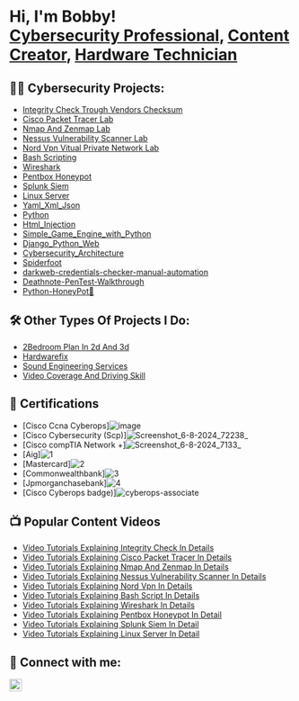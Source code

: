 <h1>Hi, I'm Bobby! <br/><a href="https://github.com/Hackergwag">Cybersecurity Professional</a>, <a href="https://github.com/Hackergwag">Content Creator</a>, <a href="https://github.com/Hackergwag">Hardware Technician</a></h1>

<h2>👨‍💻 Cybersecurity Projects:</h2>

  - [Integrity Check Trough Vendors Checksum](https://github.com/Hackergwag/IntegrityCheckLab/tree/main)
  - [Cisco Packet Tracer Lab](https://github.com/Hackergwag/CiscoPacketTracerLab)
  - [Nmap And Zenmap Lab](https://github.com/Hackergwag/nmap-zenmaplab)
  - [Nessus Vulnerability Scanner Lab](https://github.com/Hackergwag/Nessus-Vulnerability-Scanner)
  - [Nord Vpn Vitual Private Network Lab](https://github.com/Hackergwag/Nordvpn)
  - [Bash Scripting](https://github.com/Hackergwag/Bash_script/blob/main/README.md)
  - [Wireshark](https://github.com/Hackergwag/Wireshark)
  - [Pentbox Honeypot](https://github.com/Hackergwag/Pentbox-Honeypot)
  - [Splunk Siem](https://github.com/Hackergwag/Splunk-Siem/blob/main/README.md)
  - [Linux Server](https://github.com/Hackergwag/Linux-Server/blob/main/README.md)
  - [Yaml_Xml_Json](https://github.com/Hackergwag/Yaml_Xml_Json)
  - [Python](https://github.com/Hackergwag/Python/blob/main/README.md)
  - [Html_Injection](https://github.com/Hackergwag/Html_Injection)
  - [Simple_Game_Engine_with_Python](https://github.com/Hackergwag/Simple_Game_Engine_with_Python)
  - [Django_Python_Web](https://github.com/Hackergwag/Django_Python_Web)
  - [Cybersecurity_Architecture](https://github.com/Lenethia/Lex-Retail-Stores-Security-Architecture)
  - [Spiderfoot](https://github.com/Hackergwag/Spiderfoot)
  - [darkweb-credentials-checker-manual-automation](https://github.com/Hackergwag/darkweb-credentials-checker-manual-automation/blob/main/README.md)
  - [Deathnote-PenTest-Walkthrough](https://github.com/Hackergwag/Deathnote-PenTest-Walkthrough)
  - [Python-HoneyPot🍯](https://github.com/Hackergwag/Python_HoneyPot)
<h2>🛠️ Other Types Of Projects I Do:</h2>

  - [2Bedroom Plan In 2d And 3d](https://github.com/Hackergwag/2bedroompaln2d_3d/blob/main/README.md)
  - [Hardwarefix](https://github.com/Hackergwag/hardwarefix/blob/main/README.md)
  - [Sound Engineering Services](https://github.com/Hackergwag/soundengineering/blob/main/README.md)
  - [Video Coverage And Driving Skill](https://github.com/Hackergwag/Videocoverage/blob/main/README.md)
  
<h2>📜 Certifications</h2>

- [Cisco Ccna Cyberops]![image](https://github.com/user-attachments/assets/01fb3627-024f-4228-a733-29d1ea83ebe0)
- [Cisco Cybersecurity (Scp)]![Screenshot_6-8-2024_72238_](https://github.com/user-attachments/assets/c2a040e5-aa4d-4a85-92e9-852f52931917)
- [Cisco compTIA Network +]![Screenshot_6-8-2024_7133_](https://github.com/user-attachments/assets/00283b34-30c7-4e1e-ba68-db769a9e2617)
- [Aig]![1](https://github.com/user-attachments/assets/c177a53b-b9c1-4fc1-ad57-833b01dd15fa)
- [Mastercard]![2](https://github.com/user-attachments/assets/1322ca6f-dbb3-4402-993c-d55251e752d0)
- [Commonwealthbank]![3](https://github.com/user-attachments/assets/13f64805-6c41-479f-9748-ca3910d685f7)
- [Jpmorganchasebank]![4](https://github.com/user-attachments/assets/d728267b-c5ea-45dd-8a99-fb7753c1054f)
- [Cisco Cyberops badge)]![cyberops-associate](https://github.com/user-attachments/assets/1bc32d93-744f-4908-a9bc-7b05cac00f8d)





<h2>📺 Popular Content Videos</h2>

- [Video Tutorials Explaining Integrity Check In Details](https://www.mediafire.com/file/1cqhj10kjyvn74p/video+explaining+integrity+check.mp4/file)
- [Video Tutorials Explaining Cisco Packet Tracer In Details](https://www.mediafire.com/file/y0bwh6mecv6wlbx/ONTP7088.mp4/file)
- [Video Tutorials Explaining Nmap And Zenmap In Details](https://www.mediafire.com/file/dhbddxsyo2rvkcf/MOBK5174+(1).mp4/file)
- [Video Tutorials Explaining Nessus Vulnerability Scanner In Details](https://www.mediafire.com/file/ermz5g0wh84h9eu/KNBB8098.mp4/file)
- [Video Tutorials Explaining Nord Vpn In Details](https://www.mediafire.com/file/s7o0z8alupd15ea/MANC5054.mp4/file)
- [Video Tutorials Explaining Bash Script In Details](https://www.mediafire.com/file/f0tvhwg2jz8x4en/EZXM2293.mp4/file)
- [Video Tutorials Explaining Wireshark In Details](https://www.mediafire.com/file/xzgvvq9adgjjamb/OBHK8109.mp4/file)
- [Video Tutorials Explaining Pentbox Honeypot In Detail](https://www.mediafire.com/file/4i8ya8sy1xdzj9s/TAWT1212.mp4/file)
- [Video Tutorials Explaining Splunk Siem In Detail](https://www.mediafire.com/file/og1cyxps1f375vm/WVIU0546.mp4/file)
- [Video Tutorials Explaining Linux Server In Detail](https://www.mediafire.com/file/v1oka6ur7r3tn5w/XCEL2932.mp4/file)


<h2> 🤳 Connect with me:</h2>


[<img align="left" alt="Hackergwag | LinkedIn" width="22px" src="https://cdn.jsdelivr.net/npm/simple-icons@v3/icons/linkedin.svg" />][linkedin]


[linkedin]: http://linkedin.com/in/iroha-robert-4045b0230
<!--
**Hackergwag/Hackergwag** is a ✨ _special_ ✨ repository because its `README.md` (this file) appears on your GitHub profile.

Here are some ideas to get you started:

- 🔭 I’m currently working on ...
- 🌱 I’m currently learning ...
- 👯 I’m looking to collaborate on ...
- 🤔 I’m looking for help with ...
- 💬 Ask me about ...
- 📫 How to reach me: ...
- 😄 Pronouns: ...
- ⚡ Fun fact: ...
-->
